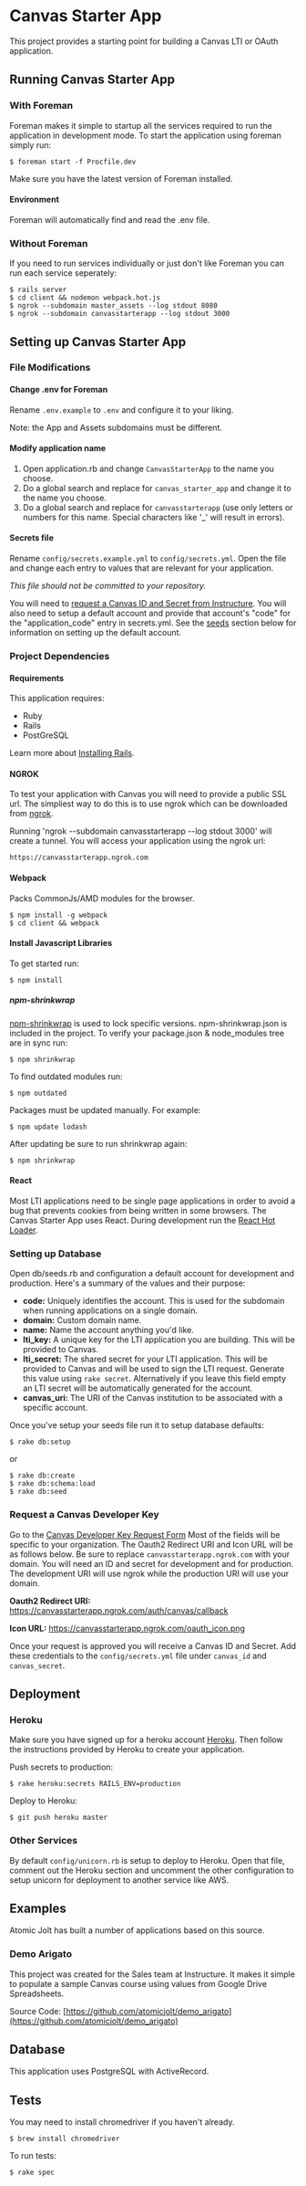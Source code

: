 # Canvas Starter App

This project provides a starting point for building a Canvas LTI or OAuth application.

## Running Canvas Starter App

### With Foreman
Foreman makes it simple to startup all the services required to run the application in development mode. To start the application using foreman simply run:

```
$ foreman start -f Procfile.dev
```

Make sure you have the latest version of Foreman installed.

#### Environment
Foreman will automatically find and read the .env file.

### Without Foreman
If you need to run services individually or just don't like Foreman you can run each service seperately:

```
$ rails server
$ cd client && nodemon webpack.hot.js
$ ngrok --subdomain master_assets --log stdout 8080
$ ngrok --subdomain canvasstarterapp --log stdout 3000
```

## Setting up Canvas Starter App

### File Modifications

#### Change .env for Foreman
Rename `.env.example` to `.env` and configure it to your liking.

Note: the App and Assets subdomains must be different.

#### Modify application name
1. Open application.rb and change `CanvasStarterApp` to the name you choose.
2. Do a global search and replace for `canvas_starter_app` and change it to the name you choose.
3. Do a global search and replace for `canvasstarterapp` (use only letters or numbers for this name. Special characters like '_' will result in errors).

#### Secrets file
Rename `config/secrets.example.yml` to `config/secrets.yml`. Open the file and change each entry to values that are relevant for your application.

*This file should not be committed to your repository.*

You will need to [request a Canvas ID and Secret from Instructure](#developer_key). You will also
need to setup a default account and provide that account's "code" for the "application_code" entry in secrets.yml. See the [seeds](#seeds) section below for information on setting up the default account.

### Project Dependencies

#### Requirements

This application requires:

-   Ruby
-   Rails
-   PostGreSQL

Learn more about [Installing Rails](http://railsapps.github.io/installing-rails.html).

#### NGROK
To test your application with Canvas you will need to provide a public SSL url. The simpliest way to do this is to use ngrok which can be downloaded from [ngrok](https://ngrok.com/).

Running 'ngrok --subdomain canvasstarterapp --log stdout 3000' will create a tunnel. You will access your application using the ngrok url:

`https://canvasstarterapp.ngrok.com`

#### Webpack
Packs CommonJs/AMD modules for the browser.
```
$ npm install -g webpack
$ cd client && webpack
```

#### Install Javascript Libraries
To get started run:

```
$ npm install
```

##### npm-shrinkwrap
[npm-shrinkwrap](https://github.com/uber/npm-shrinkwrap) is used to lock specific versions.
npm-shrinkwrap.json is included in the project. To verify your package.json & node_modules tree are in sync run:

```
$ npm shrinkwrap
```

To find outdated modules run:

```
$ npm outdated
```

Packages must be updated manually. For example:

```
$ npm update lodash
```

After updating be sure to run shrinkwrap again:

```
$ npm shrinkwrap
```

#### React
Most LTI applications need to be single page applications in order to avoid a bug that prevents cookies from being written in some
browsers. The Canvas Starter App uses React. During development run the [React Hot Loader](https://github.com/gaearon/react-hot-loader).


### <a name="seeds"></a>Setting up Database

Open db/seeds.rb and configuration a default account for development and production. Here's a summary of the values and their purpose:

- **code:** Uniquely identifies the account. This is used for the subdomain when running
applications on a single domain.
- **domain:** Custom domain name.
- **name:** Name the account anything you'd like.
- **lti_key:** A unique key for the LTI application you are building. This will be provided to Canvas.
- **lti_secret:** The shared secret for your LTI application. This will be provided to Canvas
and will be used to sign the LTI request. Generate this value using `rake secret`. Alternatively if you leave this field empty an LTI secret will be automatically generated for the account.
- **canvas_uri:** The URI of the Canvas institution to be associated with a specific account.


Once you've setup your seeds file run it to setup database defaults:

```
$ rake db:setup
```
or

```
$ rake db:create
$ rake db:schema:load
$ rake db:seed
```


### <a name="developer_key"></a>Request a Canvas Developer Key

Go to the [Canvas Developer Key Request Form](https://docs.google.com/forms/d/1C5vOpWHAAl-cltj2944-NM0w16AiCvKQFJae3euwwM8/viewform)
Most of the fields will be specific to your organization. The Oauth2 Redirect URI and Icon URL will be as follows below. Be sure to replace `canvasstarterapp.ngrok.com` with your domain. You will need an ID and secret for development and for production. The
development URI will use ngrok while the production URI will use your domain.

**Oauth2 Redirect URI:**
https://canvasstarterapp.ngrok.com/auth/canvas/callback

**Icon URL:**
https://canvasstarterapp.ngrok.com/oauth_icon.png

Once your request is approved you will receive a Canvas ID and Secret. Add these credentials to the `config/secrets.yml` file under `canvas_id` and `canvas_secret`.


## Deployment

### Heroku

Make sure you have signed up for a heroku account [Heroku](http://www.heroku.com). Then follow the instructions provided by Heroku to create your application.

Push secrets to production:
```
$ rake heroku:secrets RAILS_ENV=production
```

Deploy to Heroku:
```
$ git push heroku master
```

### Other Services

By default `config/unicorn.rb` is setup to deploy to Heroku. Open that file, comment out the Heroku section and uncomment the other configuration to setup unicorn for deployment to another service like AWS.

## Examples

Atomic Jolt has built a number of applications based on this source.

### Demo Arigato

This project was created for the Sales team at Instructure. It makes it simple to populate a sample Canvas course using values from Google Drive Spreadsheets.

Source Code: [https://github.com/atomicjolt/demo_arigato](https://github.com/atomicjolt/demo_arigato)


## Database

This application uses PostgreSQL with ActiveRecord.

## Tests

You may need to install chromedriver if you haven't already.

```
$ brew install chromedriver
```

To run tests:

```
$ rake spec
```
